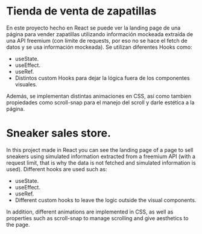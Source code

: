 # Tienda de venta de zapatillas

En este proyecto hecho en React se puede ver la landing page de una página para vender zapatillas utilizando información mockeada extraída de una API freemium (con límite de requests, por eso no se hace el fetch de datos y se usa información mockeada). 
Se utilizan diferentes Hooks como:
 - useState.
 - useEffect.
 - useRef.
 - Distintos custom Hooks para dejar la lógica fuera de los componentes visuales.

Además, se implementan distintas animaciones en CSS, así como tambien propiedades como scroll-snap para el manejo del scroll y darle estética a la página.



# Sneaker sales store.

In this project made in React you can see the landing page of a page to sell sneakers using simulated information extracted from a freemium API (with a request limit, that is why the data is not fetched and simulated information is used).
Different hooks are used such as:
   - useState.
   - useEffect.
   - useRef.
   - Different custom hooks to leave the logic outside the visual components.

In addition, different animations are implemented in CSS, as well as properties such as scroll-snap to manage scrolling and give aesthetics to the page.
